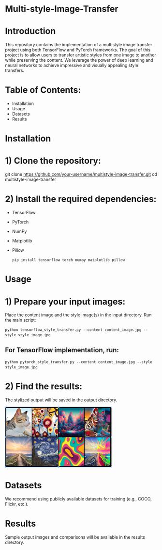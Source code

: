# Multi-style-Image-Transfer

# Introduction
This repository contains the implementation of a multistyle image transfer project using both TensorFlow and PyTorch frameworks. 
The goal of this project is to allow users to transfer artistic styles from one image to another while preserving the content.
We leverage the power of deep learning and neural networks to achieve impressive and visually appealing style transfers.


# Table of Contents: 
- Installation
- Usage
- Datasets
- Results


# Installation
 # 1) Clone the repository:
git clone https://github.com/your-username/multistyle-image-transfer.git
cd multistyle-image-transfer

 # 2) Install the required dependencies:

- TensorFlow 
- PyTorch 
- NumPy
- Matplotlib
- Pillow


  `pip install tensorflow torch numpy matplotlib pillow`

# Usage
# 1) Prepare your input images:

Place the content image and the style image(s) in the input directory.
Run the main script:

`python tensorflow_style_transfer.py --content content_image.jpg --style style_image.jpg`


## For TensorFlow implementation, run:
`python pytorch_style_transfer.py --content content_image.jpg --style style_image.jpg`

# 2) Find the results:

The stylized output will be saved in the output directory.

 <img src="imageee.PNG" height=200>

 


# Datasets
 We recommend using publicly available datasets for training (e.g., COCO, Flickr, etc.).

 # Results
 Sample output images and comparisons will be available in the results directory.







